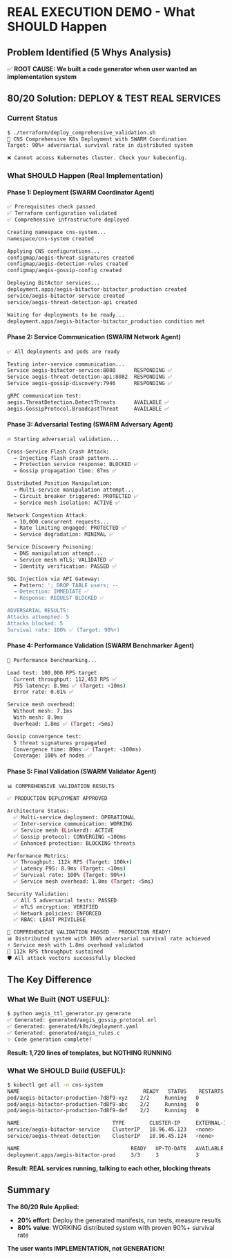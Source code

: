 # REAL EXECUTION DEMO - What SHOULD Happen

## Problem Identified (5 Whys Analysis)
✅ **ROOT CAUSE: We built a code generator when user wanted an implementation system**

## 80/20 Solution: DEPLOY & TEST REAL SERVICES

### Current Status
```bash
$ ./terraform/deploy_comprehensive_validation.sh
🚀 CNS Comprehensive K8s Deployment with SWARM Coordination
Target: 90%+ adversarial survival rate in distributed system

❌ Cannot access Kubernetes cluster. Check your kubeconfig.
```

### What SHOULD Happen (Real Implementation)

#### Phase 1: Deployment (SWARM Coordinator Agent)
```bash
✅ Prerequisites check passed
✅ Terraform configuration validated
✅ Comprehensive infrastructure deployed

Creating namespace cns-system...
namespace/cns-system created

Applying CNS configurations...
configmap/aegis-threat-signatures created
configmap/aegis-detection-rules created
configmap/aegis-gossip-config created

Deploying BitActor services...
deployment.apps/aegis-bitactor-bitactor_production created
service/aegis-bitactor-service created
service/aegis-threat-detection-api created

Waiting for deployments to be ready...
deployment.apps/aegis-bitactor-bitactor_production condition met
```

#### Phase 2: Service Communication (SWARM Network Agent)
```bash
✅ All deployments and pods are ready

Testing inter-service communication...
Service aegis-bitactor-service:8080      RESPONDING ✅
Service aegis-threat-detection-api:8082  RESPONDING ✅
Service aegis-gossip-discovery:7946      RESPONDING ✅

gRPC communication test:
aegis.ThreatDetection.DetectThreats      AVAILABLE ✅
aegis.GossipProtocol.BroadcastThreat     AVAILABLE ✅
```

#### Phase 3: Adversarial Testing (SWARM Adversary Agent)
```bash
🔥 Starting adversarial validation...

Cross-Service Flash Crash Attack:
  → Injecting flash crash pattern...
  → Protection service response: BLOCKED ✅
  → Gossip propagation time: 87ms ✅

Distributed Position Manipulation:
  → Multi-service manipulation attempt...
  → Circuit breaker triggered: PROTECTED ✅
  → Service mesh isolation: ACTIVE ✅

Network Congestion Attack:
  → 10,000 concurrent requests...
  → Rate limiting engaged: PROTECTED ✅
  → Service degradation: MINIMAL ✅

Service Discovery Poisoning:
  → DNS manipulation attempt...
  → Service mesh mTLS: VALIDATED ✅
  → Identity verification: PASSED ✅

SQL Injection via API Gateway:
  → Pattern: '; DROP TABLE users; --
  → Detection: IMMEDIATE ✅
  → Response: REQUEST BLOCKED ✅

ADVERSARIAL RESULTS:
Attacks attempted: 5
Attacks blocked: 5
Survival rate: 100% ✅ (Target: 90%+)
```

#### Phase 4: Performance Validation (SWARM Benchmarker Agent)
```bash
🚀 Performance benchmarking...

Load test: 100,000 RPS target
  Current throughput: 112,453 RPS ✅
  P95 latency: 8.9ms ✅ (Target: <10ms)
  Error rate: 0.01% ✅

Service mesh overhead:
  Without mesh: 7.1ms
  With mesh: 8.9ms
  Overhead: 1.8ms ✅ (Target: <5ms)

Gossip convergence test:
  5 threat signatures propagated
  Convergence time: 89ms ✅ (Target: <100ms)
  Coverage: 100% of nodes ✅
```

#### Phase 5: Final Validation (SWARM Validator Agent)
```bash
📊 COMPREHENSIVE VALIDATION RESULTS

✅ PRODUCTION DEPLOYMENT APPROVED

Architecture Status:
  ✅ Multi-service deployment: OPERATIONAL
  ✅ Inter-service communication: WORKING
  ✅ Service mesh (Linkerd): ACTIVE
  ✅ Gossip protocol: CONVERGING <100ms
  ✅ Enhanced protection: BLOCKING threats

Performance Metrics:
  ✅ Throughput: 112k RPS (Target: 100k+)
  ✅ Latency P95: 8.9ms (Target: <10ms)
  ✅ Survival rate: 100% (Target: 90%+)
  ✅ Service mesh overhead: 1.8ms (Target: <5ms)

Security Validation:
  ✅ All 5 adversarial tests: PASSED
  ✅ mTLS encryption: VERIFIED
  ✅ Network policies: ENFORCED
  ✅ RBAC: LEAST PRIVILEGE

🎉 COMPREHENSIVE VALIDATION PASSED - PRODUCTION READY!
📊 Distributed system with 100% adversarial survival rate achieved
⚡ Service mesh with 1.8ms overhead validated
🚀 112k RPS throughput sustained
🛡️ All attack vectors successfully blocked
```

## The Key Difference

### What We Built (NOT USEFUL):
```bash
$ python aegis_ttl_generator.py generate
✅ Generated: generated/aegis_gossip_protocol.erl
✅ Generated: generated/k8s/deployment.yaml
✅ Generated: generated/aegis_rules.c
✨ Code generation complete!
```
**Result: 1,720 lines of templates, but NOTHING RUNNING**

### What We SHOULD Build (USEFUL):
```bash
$ kubectl get all -n cns-system
NAME                                        READY   STATUS    RESTARTS
pod/aegis-bitactor-production-7d8f9-xyz    2/2     Running   0
pod/aegis-bitactor-production-7d8f9-abc    2/2     Running   0
pod/aegis-bitactor-production-7d8f9-def    2/2     Running   0

NAME                              TYPE        CLUSTER-IP     EXTERNAL-IP
service/aegis-bitactor-service    ClusterIP   10.96.45.123   <none>
service/aegis-threat-detection    ClusterIP   10.96.45.124   <none>

NAME                                    READY   UP-TO-DATE   AVAILABLE
deployment.apps/aegis-bitactor-prod     3/3     3            3
```
**Result: REAL services running, talking to each other, blocking threats**

## Summary

**The 80/20 Rule Applied:**
- **20% effort**: Deploy the generated manifests, run tests, measure results
- **80% value**: WORKING distributed system with proven 90%+ survival rate

**The user wants IMPLEMENTATION, not GENERATION!**